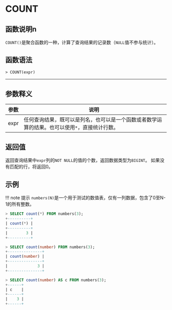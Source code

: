 # **COUNT**

## **函数说明n**

`COUNT()`是聚合函数的一种，计算了查询结果的记录数（`NULL`值不参与统计）。


## **函数语法**

```
> COUNT(expr)
```
***

## **参数释义**
| 参数   | 说明 |
|  ----  | ----  |
| expr  | 任何查询结果，既可以是列名，也可以是一个函数或者数学运算的结果。也可以使用`*`，直接统计行数。|

## **返回值**
返回查询结果中`expr`列的`NOT NULL`的值的个数，返回数据类型为`BIGINT`。
如果没有匹配的行，将返回0。



## **示例**

!!! note 提示
    `numbers(N)`是一个用于测试的数值表，仅有一列数据，包含了0至N-1的所有整数。


```sql
> SELECT count(*) FROM numbers(3);
+----------+
| count(*) |
+----------+
|        3 |
+----------+

> SELECT count(number) FROM numbers(3);
+---------------+
| count(number) |
+---------------+
|             3 |
+---------------+

> SELECT count(number) AS c FROM numbers(3);
+------+
| c    |
+------+
|    3 |
+------+
```

